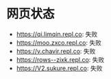 # 网页状态
- https://qi.limqin.repl.co: 失败
- https://moo.zxco.repl.co: 失败
- https://v.chavir.repl.co: 失败
- https://rows--zixk.repl.co: 失败
- https://V2.sukure.repl.co: 失败
